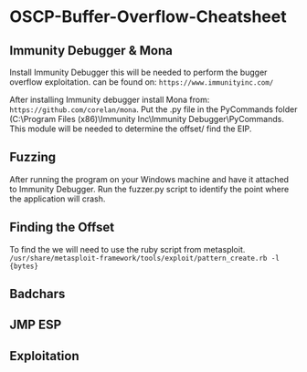 # OSCP-Buffer-Overflow-Cheatsheet

## Immunity Debugger & Mona 

Install Immunity Debugger this will be needed to perform the bugger overflow exploitation.
can be found on: `https://www.immunityinc.com/`

After installing Immunity debugger install Mona from: `https://github.com/corelan/mona`.
Put the .py file in the PyCommands folder (C:\Program Files (x86)\Immunity Inc\Immunity Debugger\PyCommands. 
This module will be needed to determine the offset/ find the EIP.

## Fuzzing

After running the program on your Windows machine and have it attached to Immunity Debugger.
Run the fuzzer.py script to identify the point where the application will crash.

## Finding the Offset

To find the we will need to use the ruby script from metasploit. `/usr/share/metasploit-framework/tools/exploit/pattern_create.rb -l {bytes}`
## Badchars

## JMP ESP

## Exploitation
